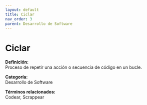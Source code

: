 ```yaml
---
layout: default
title: Ciclar
nav_order: 3
parent: Desarrollo de Software
---
```


# Ciclar

**Definición:**  
Proceso de repetir una acción o secuencia de código en un bucle.

**Categoría:**  
Desarrollo de Software  

  


**Términos relacionados:**  
Codear, Scrappear
